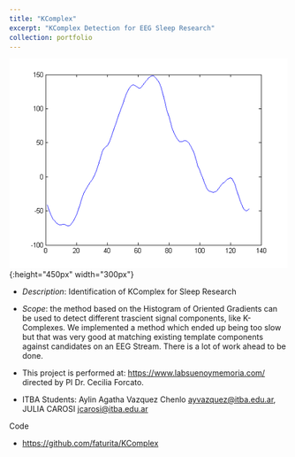 ```yaml
---
title: "KComplex"
excerpt: "KComplex Detection for EEG Sleep Research"
collection: portfolio
---
```


![Descriptor](https://raw.githubusercontent.com/faturita/KComplex/master/images/kcomplex.png){:height="450px" width="300px"}

* *Description*: Identification of KComplex for Sleep Research

* *Scope*: the method based on the Histogram of Oriented Gradients can be used to detect different trascient signal components, like K-Complexes.  We implemented a method which ended up being too slow but that was very good at matching existing template components against candidates on an EEG Stream.  There is a lot of work ahead to be done.

* This project is performed at: https://www.labsuenoymemoria.com/ directed by PI Dr. Cecilia Forcato.
* ITBA Students: Aylin Agatha Vazquez Chenlo ayvazquez@itba.edu.ar, JULIA CAROSI jcarosi@itba.edu.ar

Code 
* <https://github.com/faturita/KComplex>






